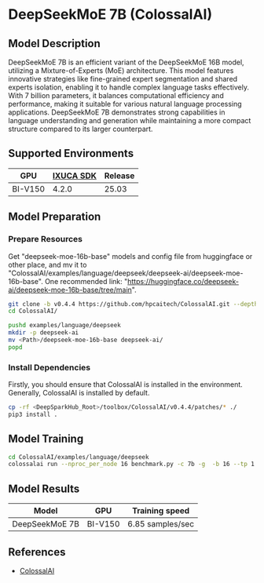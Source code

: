 # DeepSeekMoE 7B (ColossalAI)

## Model Description

DeepSeekMoE 7B is an efficient variant of the DeepSeekMoE 16B model, utilizing a Mixture-of-Experts (MoE) architecture.
This model features innovative strategies like fine-grained expert segmentation and shared experts isolation, enabling
it to handle complex language tasks effectively. With 7 billion parameters, it balances computational efficiency and
performance, making it suitable for various natural language processing applications. DeepSeekMoE 7B demonstrates strong
capabilities in language understanding and generation while maintaining a more compact structure compared to its larger
counterpart.

## Supported Environments

| GPU    | [IXUCA SDK](https://gitee.com/deep-spark/deepspark#%E5%A4%A9%E6%95%B0%E6%99%BA%E7%AE%97%E8%BD%AF%E4%BB%B6%E6%A0%88-ixuca) | Release |
|--------|-----------|---------|
| BI-V150 | 4.2.0     |  25.03  |

## Model Preparation

### Prepare Resources

Get "deepseek-moe-16b-base" models and config file from huggingface or other place, and mv it to
"ColossalAI/examples/language/deepseek/deepseek-ai/deepseek-moe-16b-base". One recommended link:
"<https://huggingface.co/deepseek-ai/deepseek-moe-16b-base/tree/main>".

```sh
git clone -b v0.4.4 https://github.com/hpcaitech/ColossalAI.git --depth=1
cd ColossalAI/

pushd examples/language/deepseek
mkdir -p deepseek-ai
mv <Path>/deepseek-moe-16b-base deepseek-ai/
popd
```

### Install Dependencies

Firstly, you should ensure that ColossalAI is installed in the environment. Generally, ColossalAI is installed by
default.

```sh
cp -rf <DeepSparkHub_Root>/toolbox/ColossalAI/v0.4.4/patches/* ./
pip3 install .
```

## Model Training

```sh
cd ColossalAI/examples/language/deepseek
colossalai run --nproc_per_node 16 benchmark.py -c 7b -g  -b 16 --tp 1 --pp 4 --num_steps 50
```

## Model Results

| Model          | GPU     | Training speed   |
|----------------|---------|------------------|
| DeepSeekMoE 7B | BI-V150 | 6.85 samples/sec |

## References

- [ColossalAI](https://github.com/hpcaitech/ColossalAI/tree/v0.4.4/examples/language/deepseek)
